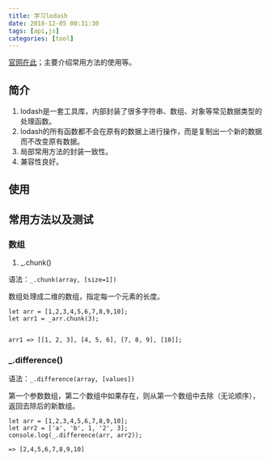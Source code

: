 ```yaml
---
title: 学习lodash
date: 2018-12-05 00:31:30
tags: [api,js]
categories: [tool]
---
```



<a href="https://www.lodashjs.com/docs/4.17.5.html">官网在此</a>；主要介绍常用方法的使用等。

## 简介
1. lodash是一套工具库，内部封装了很多字符串、数组、对象等常见数据类型的处理函数。
2. lodash的所有函数都不会在原有的数据上进行操作，而是复制出一个新的数据而不改变原有数据。
3. 局部常用方法的封装一致性。
4. 兼容性良好。

## 使用


## 常用方法以及测试

### 数组

1. _.chunk()

语法：`_.chunk(array, [size=1])`

数组处理成二维的数组，指定每一个元素的长度。

```
let arr = [1,2,3,4,5,6,7,8,9,10];
let arr1 = _arr.chunk(3);


arr1 => [[1, 2, 3], [4, 5, 6], [7, 8, 9], [10]];
```

### _.difference()

语法：`_.difference(array, [values])`

第一个参数数组，第二个数组中如果存在，则从第一个数组中去除（无论顺序），返回去除后的新数组。

```
let arr = [1,2,3,4,5,6,7,8,9,10];
let arr2 = ['a', 'b', 1, '2', 3];
console.log(_.difference(arr, arr2));

=> [2,4,5,6,7,8,9,10]

```

### 



